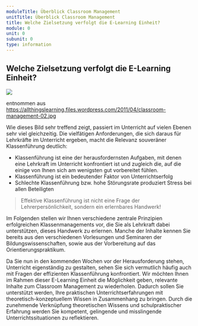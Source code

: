 ```yaml
---
moduleTitle: Überblick Classroom Management
unitTitle: Überblick Classroom Management
title: Welche Zielsetzung verfolgt die E-Learning Einheit?
module: 0
unit: 0
subunit: 0
type: information
---
```


## Welche Zielsetzung verfolgt die E-Learning Einheit?

![](01_Wimmelbild_Klassenführung.png)

entnommen aus https://allthingslearning.files.wordpress.com/2011/04/classroom-management-02.jpg



Wie dieses Bild sehr treffend zeigt, passiert im Unterricht auf vielen Ebenen sehr viel gleichzeitig. Die vielfätigen Anforderungen, die sich daraus für Lehrkräfte im Unterricht ergeben, macht die Relevanz souveräner Klassenführung deutlich: 

* Klassenführung ist eine der herausfordernsten Aufgaben, mit denen eine Lehrkraft im Unterricht konfrontiert ist und zugleich die, auf die einige von Ihnen sich am wenigsten gut vorbereitet fühlen. 
* Klassenführung ist ein bedeutender Faktor von Unterrichtserfolg
* Schlechte Klassenführung bzw. hohe Störungsrate produziert Stress bei allen Beteiligten 

> Effektive Klassenführung ist nicht eine Frage der Lehrerpersönlichkeit, sondern ein erlernbares Handwerk! 


Im Folgenden stellen wir Ihnen verschiedene zentrale Prinzipien erfolgreichen Klassenmanagements vor, die Sie als Lehrkraft dabei unterstützen, dieses Handwerk zu erlernen. Manche der Inhalte kennen Sie bereits aus den verschiedenen Vorlesungen und Seminaren der Bildungswissenschaften, sowie aus der Vorbereitung auf das Orientierungspraktikum. 

Da Sie nun in den kommenden Wochen vor der Herausforderung stehen, Unterricht eigenständig zu gestalten, sehen Sie sich vermutlich häufig auch mit Fragen der effizienten Klassenführung konfrontiert. Wir möchten Ihnen im Rahmen dieser E-Learning Einheit die Möglichkeit geben, relevante Inhalte zum Classroom Management zu wiederholen. Dadurch sollen Sie unterstützt werden, Ihre praktischen Unterrichtserfahrungen mit theoretisch-konzeptuellem Wissen in Zusammenhang zu bringen. Durch die zunehmende Verknüpfung theoretischen Wissens und schulpraktischer Erfahrung werden Sie kompetent, gelingende und misslingende Unterrichtssituationen zu reflektieren. 